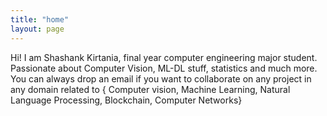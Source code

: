 ```yaml
---
title: "home"
layout: page
---
```

Hi! I am Shashank Kirtania, final year computer engineering major student. Passionate about Computer Vision, ML-DL stuff, statistics and much more.
You can always drop an email if you want to collaborate on any project in any domain related to { Computer vision, Machine Learning, Natural Language Processing, Blockchain, Computer Networks}

